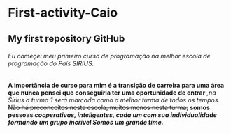 # First-activity-Caio
## My first repository GitHub
###### Eu começei meu primeiro curso de programação na melhor escola de programação do País SIRIUS.
**A importância de curso para mim é a transição de carreira para uma área que nunca pensei que conseguiria ter uma oportunidade de entrar**
*,na Sirius a turma 1 será marcada como a melhor turma de todos os tempos.*
~~Não há preconceitos nesta escola, muitos menos nesta turma,~~
**somos pessoas _cooperativas, inteligentes, cada um com sua individualidade formando um grupo incrível_ ***Somos um grande time.*****

